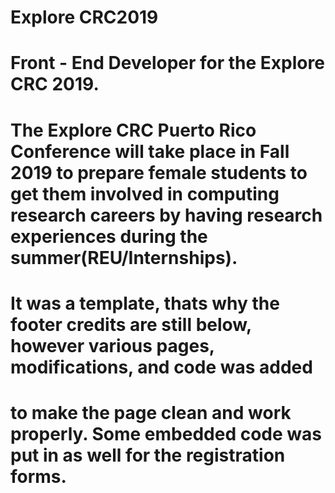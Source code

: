 # Explore CRC2019
# Front - End Developer for the Explore CRC 2019.
# The Explore CRC Puerto Rico Conference will take place in Fall 2019 to prepare female students to get them involved in computing research careers by having research experiences during the summer(REU/Internships).
# It was a template, thats why the footer credits are still below, however various pages, modifications, and code was added
# to make the page clean and work properly. Some embedded code was put in as well for the registration forms.
